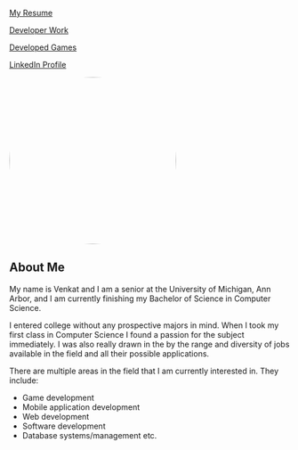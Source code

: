 [My Resume](https://venkatvv.github.io/Venkat_Veerappan_Resume.pdf)


[Developer Work](https://venkatvv.github.io/developer_work)


[Developed Games](https://venkatvv.github.io/developed_games)


[LinkedIn Profile](https://www.linkedin.com/in/venkat-veerappan-065404137)

<img id="overlay_img" src="https://venkatvv.github.io/venkat_edited.jpg" alt="Profile" style="border-radius:50%; height:300px;"/>

## About Me
My name is Venkat and I am a senior at the University of Michigan,
Ann Arbor, and I am currently finishing my Bachelor of Science in Computer Science.

I entered college without any prospective majors in mind. When I took my first class in Computer Science I found a passion for the subject immediately. I was also really drawn in the by the range and diversity of jobs available in the field and all their possible applications.  

There are multiple areas in the field that I am currently interested in. They include:

- Game development
- Mobile application development
- Web development
- Software development
- Database systems/management etc.

<script src="https://ajax.googleapis.com/ajax/libs/jquery/3.1.0/jquery.min.js">
</script>

<script>
window.onload=function(){
	var x = $("#Profile_img").css('opacity', '');
	console.log(x);
};
</script>